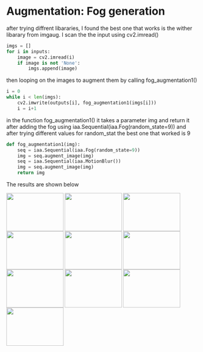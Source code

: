 # Augmentation: Fog generation

after trying diffrent libararies, I found the best one that works is the wither libarary from imgaug.
I scan the the input using cv2.imread()

```python
imgs = []
for i in inputs:
    image = cv2.imread(i)
    if image is not 'None':
        imgs.append(image)
```
then looping on the images to augment them by calling fog_augmentation1()
```python
i = 0
while i < len(imgs):
    cv2.imwrite(outputs[i], fog_augmentation1(imgs[i]))
    i = i+1
```
in the function fog_augmentation1() it takes a parameter img and return it after adding the fog using iaa.Sequential(iaa.Fog(random_state=9)) and after trying different values for random_stat the best one that worked is 9
```python
def fog_augmentation1(img):
    seq = iaa.Sequential(iaa.Fog(random_state=9))
    img = seq.augment_image(img)
    seq = iaa.Sequential(iaa.MotionBlur())
    img = seq.augment_image(img)
    return img
```

The results are shown below

<img align="left" width="150" height="100" src="https://user-images.githubusercontent.com/24385400/56155785-62f59080-5fc4-11e9-921d-688d8597e098.jpg">
<img align="left" width="150" height="100" src="https://user-images.githubusercontent.com/24385400/56155786-62f59080-5fc4-11e9-990e-302dfdb47c2d.jpg">
<img align="left" width="150" height="100" src="https://user-images.githubusercontent.com/24385400/56155788-62f59080-5fc4-11e9-8e00-242bd6fdd84a.jpg">
<img align="left" width="150" height="100" src="https://user-images.githubusercontent.com/24385400/56155777-61c46380-5fc4-11e9-9ee8-ba4aa96f734a.jpg">
<img align="left" width="150" height="100" src="https://user-images.githubusercontent.com/24385400/56155778-61c46380-5fc4-11e9-93a1-0b0363c33327.jpg">


<img align="left" width="150" height="100" src="https://user-images.githubusercontent.com/24385400/56155734-448f9500-5fc4-11e9-8f30-325303b5fa7e.jpg">
<img align="left" width="150" height="100" src="https://user-images.githubusercontent.com/24385400/56155735-45282b80-5fc4-11e9-8549-fe8de51af8fe.jpg">
<img align="left" width="150" height="100" src="https://user-images.githubusercontent.com/24385400/56155727-43f6fe80-5fc4-11e9-83c8-eea2bcb160e9.jpg">
<img align="left" width="150" height="100" src="https://user-images.githubusercontent.com/24385400/56155729-43f6fe80-5fc4-11e9-883f-f911996b8108.jpg">
<img align="left" width="150" height="100" src="https://user-images.githubusercontent.com/24385400/56155730-43f6fe80-5fc4-11e9-8ac0-133c76767508.jpg">
